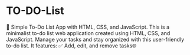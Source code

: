 # TO-DO-List
📝 Simple To-Do List App with HTML, CSS, and JavaScript. This is a minimalist to-do list web application created using HTML, CSS, and JavaScript. Manage your tasks and stay organized with this user-friendly to-do list. It features:  ✅ Add, edit, and remove tasks🌐  
